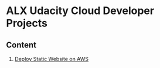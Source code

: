 # ALX Udacity Cloud Developer Projects

## Content
01. [Deploy Static Website on AWS](https://github.com/Sirlawdin/ALX_Udacity_Cloud_Developer_Projects/tree/main/01-Deploy%20Static%20Website%20on%20AWS)

